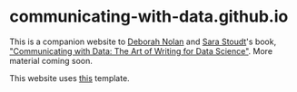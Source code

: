 communicating-with-data.github.io
=====================
This is a companion website to [Deborah Nolan](https://www.stat.berkeley.edu/~nolan/) and [Sara Stoudt](https://sastoudt.github.io/)'s book, ["Communicating with Data: The Art of Writing for Data Science"](https://global.oup.com/academic/product/communicating-with-data-9780198862758?lang=en&cc=gm#). More material coming soon.

This website uses [this](https://github.com/hankquinlan/hankquinlan.github.io) template.
